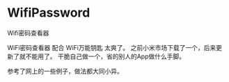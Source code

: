 # WifiPassword
Wifi密码查看器

WiFi密码查看器 配合 WiFi万能钥匙 太爽了。
之前小米市场下载了一个，后来更新了就不能用了。
干脆自己做一个，省的别人的App做什么手脚。



参考了网上的一些例子，做法都大同小异。
